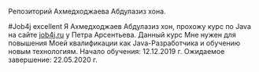Репозиторий Ахмедходжаева Абдулазиз хона.

#Job4j excellent
Я Ахмедходжаев Абдулазиз хон, прохожу курс по Java на сайте [job4j.ru](https://job4j.ru) у Петра Арсентьева.
Данный курс Мне нужен для повышения Моей квалификации как Java-Разработчика и обучению новым технологиям.
Начало обучения: 12.12.2019 г.
Ожидаемое завершение: 22.05.2020 г.